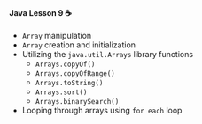 #### Java Lesson 9 :coffee:
- `Array` manipulation
- `Array` creation and initialization
- Utilizing the `java.util.Arrays` library functions
  - `Arrays.copyOf()`
  - `Arrays.copyOfRange()`
  - `Arrays.toString()`
  - `Arrays.sort()`
  - `Arrays.binarySearch()`
- Looping through arrays using `for each` loop
